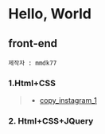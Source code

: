 # Hello, World  

## front-end  
~~~  
제작자 : mmdk77
~~~  
### 1.Html+CSS  
> * [copy_instagram_1](https://mmdk77.github.io/Html_Practice/180511/header_180511.html)  

### 2. Html+CSS+JQuery

